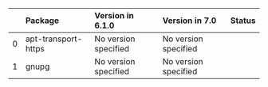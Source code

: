 <!-- markdown-link-check-disable -->

|    | Package             | Version in 6.1.0     | Version in 7.0       | Status   |
|---:|:--------------------|:---------------------|:---------------------|:---------|
|  0 | apt-transport-https | No version specified | No version specified |          |
|  1 | gnupg               | No version specified | No version specified |          |